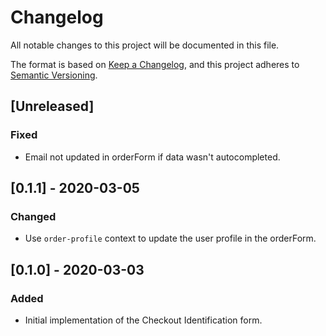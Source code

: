 # Changelog
All notable changes to this project will be documented in this file.

The format is based on [Keep a Changelog](https://keepachangelog.com/en/1.0.0/),
and this project adheres to [Semantic Versioning](https://semver.org/spec/v2.0.0.html).

## [Unreleased]

### Fixed

- Email not updated in orderForm if data wasn't autocompleted.

## [0.1.1] - 2020-03-05

### Changed

- Use `order-profile` context to update the user profile in the orderForm.

## [0.1.0] - 2020-03-03

### Added

- Initial implementation of the Checkout Identification form.
